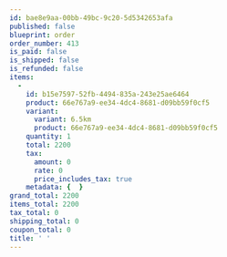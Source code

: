 ```yaml
---
id: bae8e9aa-00bb-49bc-9c20-5d5342653afa
published: false
blueprint: order
order_number: 413
is_paid: false
is_shipped: false
is_refunded: false
items:
  -
    id: b15e7597-52fb-4494-835a-243e25ae6464
    product: 66e767a9-ee34-4dc4-8681-d09bb59f0cf5
    variant:
      variant: 6.5km
      product: 66e767a9-ee34-4dc4-8681-d09bb59f0cf5
    quantity: 1
    total: 2200
    tax:
      amount: 0
      rate: 0
      price_includes_tax: true
    metadata: {  }
grand_total: 2200
items_total: 2200
tax_total: 0
shipping_total: 0
coupon_total: 0
title: ' '
---
```

